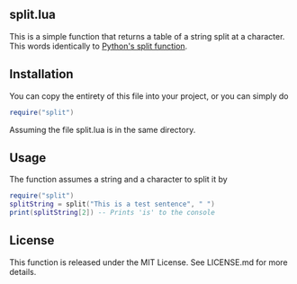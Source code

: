 ## split.lua
This is a simple function that returns a table of a string split at a character. This words identically to [Python's split function](https://python-reference.readthedocs.io/en/latest/docs/str/split.html).

## Installation
You can copy the entirety of this file into your project, or you can simply do
```lua
require("split")
```
Assuming the file split.lua is in the same directory.

## Usage
The function assumes a string and a character to split it by
```lua
require("split")
splitString = split("This is a test sentence", " ")
print(splitString[2]) -- Prints 'is' to the console
```

## License
This function is released under the MIT License. See LICENSE.md for more details.

